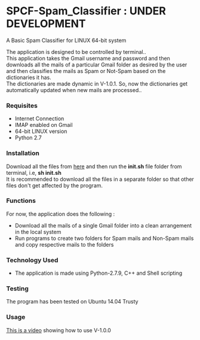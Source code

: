 # SPCF-Spam_Classifier : UNDER DEVELOPMENT
A Basic Spam Classifier for LINUX 64-bit system

The application is designed to be controlled by terminal..<br>
This application takes the Gmail username and password and then downloads all the mails of a particular Gmail folder 
as desired by the user and then classifies the mails as Spam or Not-Spam based on the dictionaries it has.
<br>
The dictionaries are made dynamic in V-1.0.1. So, now the dictionaries get automatically updated when new mails are processed..
<br>
<h3>Requisites</h3>
<ul>
<li>Internet Connection</li>
<li>IMAP enabled on Gmail</li>
<li>64-bit LINUX version</li>
<li>Python 2.7</li>
</ul>
<h3>Installation</h3>
Download all the files from <a href="https://github.com/pakhandi/SPCF-Spam_Classifier">here</a> and then run the <b>init.sh</b> file folder from terminal, 
i.e, <b>sh init.sh</b><br>
It is recommended to download all the files in a separate folder so that other files don't get affected by the program.<br>
<h3>Functions</h3>
For now, the application does the following : <br>
<ul>
<li>Download all the mails of a single Gmail folder into a clean arrangement in the local system</li>
<li>Run programs to create two folders for Spam mails and Non-Spam mails and copy respective mails to the folders</li>
</ul>
<h3>Technology Used</h3>
<ul>
<li>The application is made using Python-2.7.9, C++ and Shell scripting</li>
</ul>
<h3>Testing</h3>
The program has been tested on Ubuntu 14.04 Trusty
<h3>Usage</h3>
<a href="https://www.youtube.com/watch?v=wAHLJGmcemI&feature=youtu.be" target="_blank">This is a video</a> showing how to use V-1.0.0

